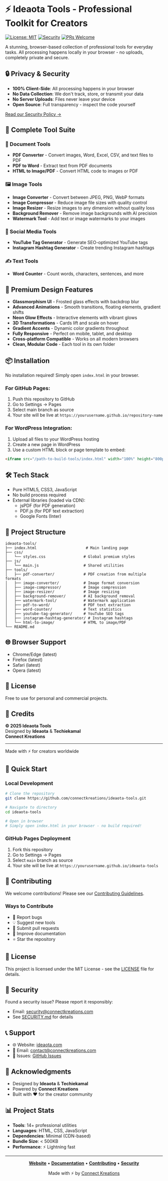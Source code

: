 # ⚡ Ideaota Tools - Professional Toolkit for Creators

[![License: MIT](https://img.shields.io/badge/License-MIT-blue.svg)](LICENSE)
[![Security](https://img.shields.io/badge/Security-Client--Side-green.svg)](SECURITY.md)
[![PRs Welcome](https://img.shields.io/badge/PRs-welcome-brightgreen.svg)](CONTRIBUTING.md)

A stunning, browser-based collection of professional tools for everyday tasks. All processing happens locally in your browser - no uploads, completely private and secure.

## 🔒 Privacy & Security

- **100% Client-Side**: All processing happens in your browser
- **No Data Collection**: We don't track, store, or transmit your data
- **No Server Uploads**: Files never leave your device
- **Open Source**: Full transparency - inspect the code yourself

[Read our Security Policy →](SECURITY.md)

## 🚀 Complete Tool Suite

### 📄 Document Tools
- **PDF Converter** - Convert images, Word, Excel, CSV, and text files to PDF
- **PDF to Word** - Extract text from PDF documents
- **HTML to Image/PDF** - Convert HTML code to images or PDF

### 🖼️ Image Tools
- **Image Converter** - Convert between JPEG, PNG, WebP formats
- **Image Compressor** - Reduce image file sizes with quality control
- **Image Resizer** - Resize images to any dimension without quality loss
- **Background Remover** - Remove image backgrounds with AI precision
- **Watermark Tool** - Add text or image watermarks to your images

### 📱 Social Media Tools
- **YouTube Tag Generator** - Generate SEO-optimized YouTube tags
- **Instagram Hashtag Generator** - Create trending Instagram hashtags

### ✍️ Text Tools
- **Word Counter** - Count words, characters, sentences, and more

## 🎨 Premium Design Features

- **Glassmorphism UI** - Frosted glass effects with backdrop blur
- **Advanced Animations** - Smooth transitions, floating elements, gradient shifts
- **Neon Glow Effects** - Interactive elements with vibrant glows
- **3D Transformations** - Cards lift and scale on hover
- **Gradient Accents** - Dynamic color gradients throughout
- **Fully Responsive** - Perfect on mobile, tablet, and desktop
- **Cross-platform Compatible** - Works on all modern browsers
- **Clean, Modular Code** - Each tool in its own folder

## 📦 Installation

No installation required! Simply open `index.html` in your browser.

### For GitHub Pages:

1. Push this repository to GitHub
2. Go to Settings → Pages
3. Select main branch as source
4. Your site will be live at `https://yourusername.github.io/repository-name`

### For WordPress Integration:

1. Upload all files to your WordPress hosting
2. Create a new page in WordPress
3. Use a custom HTML block or page template to embed:
```html
<iframe src="/path-to-build-tools/index.html" width="100%" height="800px" frameborder="0"></iframe>
```

## 🛠️ Tech Stack

- Pure HTML5, CSS3, JavaScript
- No build process required
- External libraries (loaded via CDN):
  - jsPDF (for PDF generation)
  - PDF.js (for PDF text extraction)
  - Google Fonts (Inter)

## 📁 Project Structure

```
ideaota-tools/
├── index.html                      # Main landing page
├── css/
│   └── styles.css                 # Global premium styles
├── js/
│   └── main.js                    # Shared utilities
├── tools/
│   ├── pdf-converter/             # PDF creation from multiple formats
│   ├── image-converter/           # Image format conversion
│   ├── image-compressor/          # Image compression
│   ├── image-resizer/             # Image resizing
│   ├── background-remover/        # AI background removal
│   ├── watermark-tool/            # Watermark application
│   ├── pdf-to-word/               # PDF text extraction
│   ├── word-counter/              # Text statistics
│   ├── youtube-tag-generator/     # YouTube SEO tags
│   ├── instagram-hashtag-generator/ # Instagram hashtags
│   └── html-to-image/             # HTML to image/PDF
└── README.md
```

## 🌐 Browser Support

- Chrome/Edge (latest)
- Firefox (latest)
- Safari (latest)
- Opera (latest)

## 📄 License

Free to use for personal and commercial projects.

## 👥 Credits

**© 2025 Ideaota Tools**  
Designed by **Ideaota** & **Techiekamal**  
**Connect Kreations**

---

Made with ⚡ for creators worldwide


## 🚀 Quick Start

### Local Development
```bash
# Clone the repository
git clone https://github.com/connectkreations/ideaota-tools.git

# Navigate to directory
cd ideaota-tools

# Open in browser
# Simply open index.html in your browser - no build required!
```

### GitHub Pages Deployment
1. Fork this repository
2. Go to Settings → Pages
3. Select `main` branch as source
4. Your site will be live at `https://yourusername.github.io/ideaota-tools`

## 🤝 Contributing

We welcome contributions! Please see our [Contributing Guidelines](CONTRIBUTING.md).

### Ways to Contribute
- 🐛 Report bugs
- 💡 Suggest new tools
- 🔧 Submit pull requests
- 📖 Improve documentation
- ⭐ Star the repository

## 📄 License

This project is licensed under the MIT License - see the [LICENSE](LICENSE) file for details.

## 🔐 Security

Found a security issue? Please report it responsibly:
- Email: security@connectkreations.com
- See [SECURITY.md](SECURITY.md) for details

## 📞 Support

- 🌐 Website: [ideaota.com](https://ideaota.com)
- 📧 Email: contact@connectkreations.com
- 💬 Issues: [GitHub Issues](https://github.com/connectkreations/ideaota-tools/issues)

## 🌟 Acknowledgments

- Designed by **Ideaota** & **Techiekamal**
- Powered by **Connect Kreations**
- Built with ❤️ for the creator community

## 📊 Project Stats

- **Tools**: 14+ professional utilities
- **Languages**: HTML, CSS, JavaScript
- **Dependencies**: Minimal (CDN-based)
- **Bundle Size**: < 500KB
- **Performance**: ⚡ Lightning fast

---

<div align="center">

**[Website](https://ideaota.com)** • **[Documentation](README.md)** • **[Contributing](CONTRIBUTING.md)** • **[Security](SECURITY.md)**

Made with ⚡ by [Connect Kreations](https://connectkreations.com)

</div>
